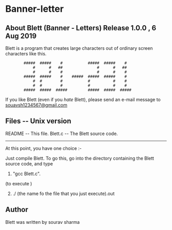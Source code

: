 # Banner-letter


About Blett (Banner - Letters) Release 1.0.0 , 6 Aug 2019
--------------------------------------------------------------------------
Blett is a program that creates large characters out of ordinary
screen characters like this.

            #####  #####    #           #####  #####    # 
                #      #   ##               #      #   ## 
                #      #    #               #      #    # 
            #####  #####    #    #####  #####  #####    # 
                #  #        #           #          #    # 
                #  #        #           #          #    # 
            #####  #####  #####         #####  #####  ##### 
                                   

If you like Blett (even if you *hate* Blett), please send an
e-mail message to <souavsh1234567@gmail.com>

Files -- Unix version
---------------------

README        -- This file.
Blett.c       -- The Blett source code.

---------------------
At this point, you have one choice :-

 Just compile Blett.  To go this, go into the directory containing
 the Blett source code, and type 
  1. "gcc Blett.c".

 (to execute ) 

  2. ./ (the name fo the file that you just execute).out 


 Author
 -------
 Blett was written by sourav sharma 


